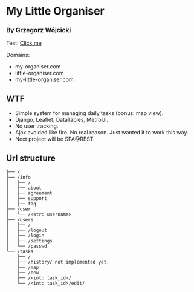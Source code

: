 # My Little Organiser


### By Grzegorz Wójcicki



Test: [Click me](http://pwnag3.net:5000)


Domains:

* my-organiser.com
* little-organiser.com
* my-little-organiser.com

## WTF

* Simple system for managing daily tasks (bonus: map view).
* Django, Leaflet, DataTables, MetroUI.
* No user tracking.
* Ajax avoided like fire. No real reason. Just wanted it to work this way.
* Next project will be SPA@REST

## Url structure

```
├── /
├── /info
│   ├── /
│   ├── about
│   ├── agreement
│   ├── support
│   ├── faq
├── /user
│   └── /<str: username>
├── /users
│   ├── /
│   ├── /logout
│   ├── /login
│   ├── /settings
│   └── /passwd
└── /tasks
    ├── /
    ├── /history/ not implemented yet.
    ├── /map
    ├── /new
    ├── /<int: task_id>/
    └── /<int: task_id>/edit/
```